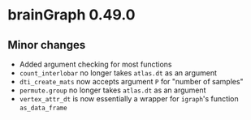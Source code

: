 # brainGraph 0.49.0

## Minor changes
* Added argument checking for most functions
* `count_interlobar` no longer takes `atlas.dt` as an argument
* `dti_create_mats` now accepts argument `P` for "number of samples"
* `permute.group` no longer takes `atlas.dt` as an argument
* `vertex_attr_dt` is now essentially a wrapper for `igraph`'s function
    `as_data_frame`
